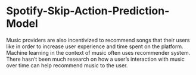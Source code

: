 # Spotify-Skip-Action-Prediction-Model
Music providers are also incentivized to recommend songs that their users like in order to increase user experience and time spent on the platform. Machine learning in the context of music often uses recommender system. There hasn’t been much research on how a user’s interaction with music over time can help recommend music to the user.
